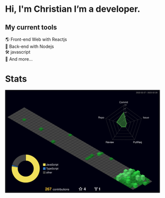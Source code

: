 <h1>Hi, I'm Christian I’m a developer. </h1>

<h2>My current tools</h1>

🌎 Front-end Web with Reactjs  
📡 Back-end with Nodejs  
🛠️ javascript  
🧰 And more...  

<h1>Stats</h1>

![](./profile-3d-contrib/profile-night-green.svg)
